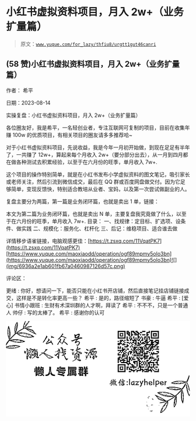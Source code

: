 # 小红书虚拟资料项目，月入 2w+（业务扩量篇）

> 原文：[`www.yuque.com/for_lazy/thfiu8/urgtt1gut46canri`](https://www.yuque.com/for_lazy/thfiu8/urgtt1gut46canri)



## (58 赞)小红书虚拟资料项目，月入 2w+（业务扩量篇） 

作者： 希平 

日期：2023-08-14 

实操复盘：小红书虚拟资料项目，月入 2w+（业务扩量篇） 

各位圈友好，我是希平，一名轻创业者，专注互联网可复制的项目，目前在收集年赚 100w 的优质项目，有相关项目的圈友请多多推荐哈~ 

对于小红书虚拟资料项目，先说收益，我是今年一月初开始做，到现在足足有半年了，一共赚了 12w+，算起来每个月收入 2w+（要分部分出去），从一月到四月都在做各种测试去积累经验，以至于在六月份的旺季，单月收入 7w+. 

这个项目的操作特别简单，就是在小红书发布小学虚拟资料的图文笔记，吸引家长或老师关注，然后引流到微信成交，最后在 QQ 群或百度网盘做交付。因为它足够简单，变现反馈快，特别适合教培从业者、宝妈，以及第一次尝试做副业的人。 

复盘主要分为两篇，第一篇是业务闭环篇，也就是卖出 1 单，链接： 

本文为第二篇为业务闭环篇，也就是卖出 N 单，主要复盘我究竟做了什么，以至于在六月份的旺季，单月收入 7w+. 目录： 一、找规律：定目标、扩选项、设条件、做实践 二、规模化：服务化、杠杆化 三、后记：维稳项目、适合谁去做 

详情移步语雀链接，电脑观感更佳：[https://t.zsxq.com/11VqatPK7](https://t.zsxq.com/11VqatPK7)[https://www.yuque.com/maoxiaodd/operation/ogf89mpmy5olo3bn](https://www.yuque.com/maoxiaodd/operation/ogf89mpmy5olo3bn)![](img/6936a2e1ab601fb67a0460987126d57c.png) 

评论区： 

更绪 : 你好，想请问一下，能否只能在小红书开店铺，然后直接笔记挂店铺链接成交，这样是不是转化率更高一些？ 希平 : 是的，路径缩短了 书豪 : 牛逼 希平 : [爱心] 书情小跟班 : 生财有术深圳群的人才啊，拜读了 希平 : 不不不，只是一个普通人 帅仔 : 写的太棒了。 希平 : 感谢你的认可 

![](img/894d30a529e7c37bcd3392323c99941c.png)  
